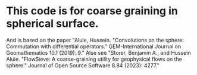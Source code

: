 # This code is for coarse graining in spherical surface. 
And is based on the paper "Aluie, Hussein. "Convolutions on the sphere: Commutation with differential operators." GEM-International Journal on Geomathematics 10.1 (2019): 9." 
Alse see "Storer, Benjamin A., and Hussein Aluie. "FlowSieve: A coarse-graining utility for geophysical flows on the sphere." Journal of Open Source Software 8.84 (2023): 4277."
